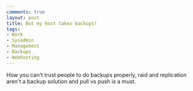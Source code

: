 ```yaml
---
comments: true
layout: post
title: But my host takes backups!
tags:
- Work
- Sysadmin
- Management
- Backups
- Webhosting
---
```


How you can't trust people to do backups properly, raid and replication aren't a
backup solution and pull vs push is a must.
